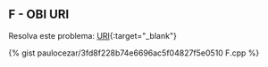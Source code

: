 
## F - OBI URI

Resolva este problema:
[URI][uri-2062]{:target="_blank"}

{% gist paulocezar/3fd8f228b74e6696ac5f04827f5e0510 F.cpp %}

[uri-2062]:		https://www.urionlinejudge.com.br/judge/pt/problems/view/2062
